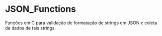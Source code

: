 # JSON_Functions
Funções em C para validação de formatação de strings em JSON e coleta de dados de tais strings.

